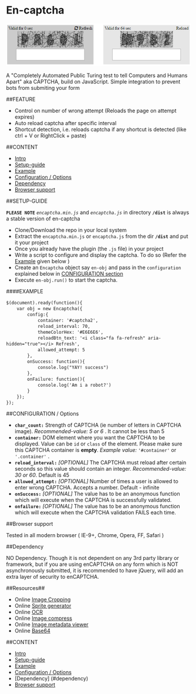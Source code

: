 <a name="intro"></a> 
# En-captcha 
![Image missing](https://github.com/SiddharthaChowdhury/enCAPTCHA/blob/master/img.webp)

A "Completely Automated Public Turing test to tell Computers and Humans Apart" aka CAPTCHA, build on JavaScript. Simple integration to prevent bots from submiting your form

##FEATURE

- Control on number of wrong attempt (Reloads the page on attempt expires)
- Auto reload captcha after specific interval
- Shortcut detection, i.e. reloads captcha if any shortcut is detected (like ctrl + V or RightClick + paste)

##CONTENT

- [Intro](#intro)
- [Setup-guide](#setup)
- [Example](#example) 
- [Configuration / Options](#CONFIGURATION)
- [Dependency](#dependency)
- [Browser support](#browser) 


<a name="setup"></a>
##SETUP-GUIDE 

**`PLEASE NOTE`** *`encaptcha.min.js`* and *`encaptcha.js`* in directory **`/dist`** is always a stable version of en-captcha

- Clone/Download the repo in your local system
- Extract the `encaptcha.min.js` or `encaptcha.js` from the dir **`/dist`** and put it your project
- Once you already have the plugin (the `.js` file) in your project
- Write a script to configure and display the captcha. To do so (Refer the  [Example](#example) given below )   
- Create an `Encaptcha` object say `en-obj` and pass in the `configuration` explained below in [CONFIGURATION section](#CONFIGURATION)
- Execute `en-obj.run()` to start the captcha.

<a name="example"></a>
####EXAMPLE 
	
	$(document).ready(function(){
		var obj = new Encaptcha({
			config:{
				container: '#captcha2',
				reload_interval: 70,
				themeColorHex: '#E6E6E6',
				reloadBtn_text: '<i class="fa fa-refresh" aria-hidden="true"></i> Refresh',
				allowed_attempt: 5
			},
			onSuccess: function(){
				console.log("YAY! success")
			},
			onFailure: function(){
				console.log('Am i a robot?')
			}
		});
	});		

<a name="CONFIGURATION"></a>
##CONFIGURATION / Options 

* **`char_count:`** Strength of CAPTCHA (ie number of letters in CAPTCHA image). *Recommended-value: 5 or 6* . It cannot be less than 5
* **`container:`**  DOM element where you want the CAPTCHA to be displayed. Value can be `id` or `class` of the element. Please make sure this CAPTCHA container is **empty**.  *Example value:* `'#container'` or `'.container'` .  
* **`reload_interval:`** *[OPTIONAL]* The CAPTCHA must reload after certain seconds so this value should contain an integer. *Recommended-value: 30 or 60*. Default is 45
* **`allowed_attempt:`** *[OPTIONAL]* Number of times a user is allowed to enter wrong CAPTCHA. Accepts a number. Default - infinite
* **`onSuccess:`**  *[OPTIONAL]* The value has to be an anonymous function which will execute when the CAPTCHA is successfully validated.
* **`onfailure:`**  *[OPTIONAL]* The value has to be an anonymous function which will execute when the CAPTCHA validation FAILS each time.



<a name="browser"></a>
##Browser support 

Tested in all modern browser ( IE-9+, Chrome, Opera, FF, Safari )

<a name="dependency"></a>
##Dependency

NO Dependency. Though it is not dependent on any 3rd party library or framework, but if you are using enCAPTCHA on any form which is NOT asynchronously submitted, it is recommended to have jQuery, will add an extra layer of security to enCAPTCHA.

##Resources##

- Online [Image Cropping](http://croppiconline.com/en)
- Online [Sprite generator](https://www.leshylabs.com/apps/sstool)
- Online [OCR](http://www.ocrconvert.com/)
- Online [Image compress](http://optimizilla.com)
- Online [Image metadata viewer](http://regex.info/exif.cgi)
- Online [Base64](http://jsfiddle.net/handtrix/xztfbx1m/)
 
##CONTENT

- [Intro](#intro)
- [Setup-guide](#setup)
- [Example](#example) 
- [Configuration / Options](#CONFIGURATION)
- [Dependency] (#dependency)
- [Browser support](#browser) 

